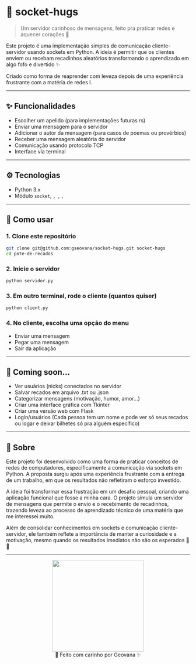 # 💌 socket-hugs

> Um servidor carinhoso de mensagens, feito pra praticar redes e aquecer corações 🫶

Este projeto é uma implementação simples de comunicação cliente-servidor usando sockets em Python. A ideia é permitir que os clientes enviem ou recebam recadinhos aleatórios transformando o aprendizado em algo fofo e divertido ✨

Criado como forma de reaprender com leveza depois de uma experiência frustrante com a matéria de redes I.

---

## ✨ Funcionalidades

- Escolher um apelido (para implementações futuras rs)
- Enviar uma mensagem para o servidor
- Adicionar o autor da mensagem (para casos de poemas ou provérbios)
- Receber uma mensagem aleatória do servidor
- Comunicação usando protocolo TCP
- Interface via terminal 

---

## ⚙️ Tecnologias

- Python 3.x
- Módulo `socket`, ``, ``, ``, ``

---

## 🚀 Como usar

### 1. Clone este repositório

```bash
git clone git@github.com:gseovana/socket-hugs.git socket-hugs
cd pote-de-recados
```

### 2. Inicie o servidor
```bash
python servidor.py
```

### 3. Em outro terminal, rode o cliente (quantos quiser)
```bash
python client.py
```

### 4. No cliente, escolha uma opção do menu
- Enviar uma mensagem
- Pegar uma mensagem
- Sair da aplicação

---

## 🌱 Coming soon...
- Ver usuários (nicks) conectados no servidor
- Salvar recados em arquivo .txt ou .json
- Categorizar mensagens (motivação, humor, amor…)
- Criar uma interface gráfica com Tkinter
- Criar uma versão web com Flask
- Login/usuários (Cada pessoa tem um nome e pode ver só seus recados ou logar e deixar bilhetes só pra alguém específico)

--- 

## 💖 Sobre
Este projeto foi desenvolvido como uma forma de praticar conceitos de redes de computadores, especificamente a comunicação via sockets em Python. A proposta surgiu após uma experiência frustrante com a entrega de um trabalho, em que os resultados não refletiram o esforço investido.

A ideia foi transformar essa frustração em um desafio pessoal, criando uma aplicação funcional que fosse a minha cara. O projeto simula um servidor de mensagens que permite o envio e o recebimento de recadinhos, trazendo leveza ao processo de aprendizado técnico de uma matéria que me interessei muito.

Além de consolidar conhecimentos em sockets e comunicação cliente-servidor, ele também reflete a importância de manter a curiosidade e a motivação, mesmo quando os resultados imediatos não são os esperados 💪😼

---

<p align="center">
  <img src="https://media2.giphy.com/media/v1.Y2lkPTc5MGI3NjExZGxpY3ZyeHgzYWc0dGJpcnI3NTZhM3Qwa3JqamdsbTczcXE4YXF0NyZlcD12MV9pbnRlcm5hbF9naWZfYnlfaWQmY3Q9Zw/IbI0H8ie0rUMohFMbP/giphy.gif" width="250"/><br/>
  📌 Feito com carinho por Geovana ✨
</p>
